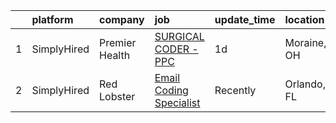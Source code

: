 

|    | platform    | company        | job                                                                                                                                | update_time   | location    |
|---:|:------------|:---------------|:-----------------------------------------------------------------------------------------------------------------------------------|:--------------|:------------|
|  1 | SimplyHired | Premier Health | [SURGICAL CODER - PPC](https://www.simplyhired.com/job/qrksAQ0BW0abHjA-BtE5UhwE2LlEG9lG8j7klH6ZUPFe5yuRBFPZrw?q=creative+coder)    | 1d            | Moraine, OH |
|  2 | SimplyHired | Red Lobster    | [Email Coding Specialist](https://www.simplyhired.com/job/FIx7-ptt9Mz1VEe_iQHrAqWlq1plGcqIRNXQT593C5i_qtC1Phse4Q?q=creative+coder) | Recently      | Orlando, FL |